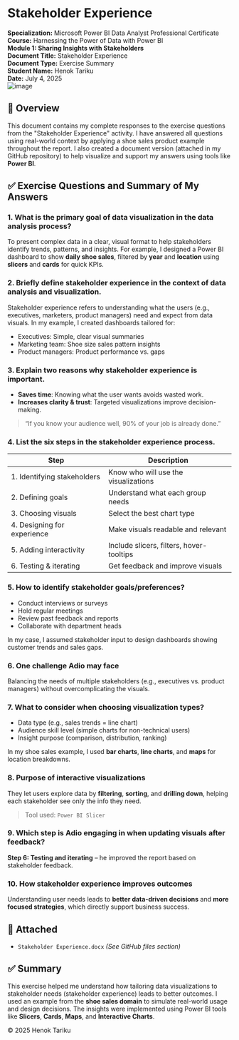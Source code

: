 # Stakeholder Experience  
**Specialization:** Microsoft Power BI Data Analyst Professional Certificate  
**Course:** Harnessing the Power of Data with Power BI  
**Module 1: Sharing Insights with Stakeholders**  
**Document Title:** Stakeholder Experience  
**Document Type:** Exercise Summary  
**Student Name:** Henok Tariku  
**Date:** July 4, 2025  
![image](https://github.com/user-attachments/assets/03dceb36-d4d7-4453-9cec-7d637cb0aa4f)



## 📌 Overview  
This document contains my complete responses to the exercise questions from the "Stakeholder Experience" activity. I have answered all questions using real-world context by applying a shoe sales product example throughout the report. I also created a document version (attached in my GitHub repository) to help visualize and support my answers using tools like **Power BI**.



## ✅ Exercise Questions and Summary of My Answers  

### 1. What is the primary goal of data visualization in the data analysis process?  
To present complex data in a clear, visual format to help stakeholders identify trends, patterns, and insights. For example, I designed a Power BI dashboard to show **daily shoe sales**, filtered by **year** and **location** using **slicers** and **cards** for quick KPIs.



### 2. Briefly define stakeholder experience in the context of data analysis and visualization.  
Stakeholder experience refers to understanding what the users (e.g., executives, marketers, product managers) need and expect from data visuals. In my example, I created dashboards tailored for:
- Executives: Simple, clear visual summaries
- Marketing team: Shoe size sales pattern insights
- Product managers: Product performance vs. gaps



### 3. Explain two reasons why stakeholder experience is important.  
- **Saves time**: Knowing what the user wants avoids wasted work.  
- **Increases clarity & trust**: Targeted visualizations improve decision-making.  
> “If you know your audience well, 90% of your job is already done.”



### 4. List the six steps in the stakeholder experience process.  

| Step | Description |
|------|-------------|
| 1. Identifying stakeholders | Know who will use the visualizations |
| 2. Defining goals | Understand what each group needs |
| 3. Choosing visuals | Select the best chart type |
| 4. Designing for experience | Make visuals readable and relevant |
| 5. Adding interactivity | Include slicers, filters, hover-tooltips |
| 6. Testing & iterating | Get feedback and improve visuals |



### 5. How to identify stakeholder goals/preferences?  
- Conduct interviews or surveys  
- Hold regular meetings  
- Review past feedback and reports  
- Collaborate with department heads  

In my case, I assumed stakeholder input to design dashboards showing customer trends and sales gaps.



### 6. One challenge Adio may face  
Balancing the needs of multiple stakeholders (e.g., executives vs. product managers) without overcomplicating the visuals.



### 7. What to consider when choosing visualization types?  
- Data type (e.g., sales trends = line chart)  
- Audience skill level (simple charts for non-technical users)  
- Insight purpose (comparison, distribution, ranking)  

In my shoe sales example, I used **bar charts**, **line charts**, and **maps** for location breakdowns.



### 8. Purpose of interactive visualizations  
They let users explore data by **filtering**, **sorting**, and **drilling down**, helping each stakeholder see only the info they need.  
> Tool used: `Power BI Slicer`



### 9. Which step is Adio engaging in when updating visuals after feedback?  
**Step 6: Testing and iterating** – he improved the report based on stakeholder feedback.



### 10. How stakeholder experience improves outcomes  
Understanding user needs leads to **better data-driven decisions** and **more focused strategies**, which directly support business success.



## 📎 Attached  
- `Stakeholder Experience.docx` *(See GitHub files section)*


## ✅ Summary  
This exercise helped me understand how tailoring data visualizations to stakeholder needs (stakeholder experience) leads to better outcomes. I used an example from the **shoe sales domain** to simulate real-world usage and design decisions. The insights were implemented using Power BI tools like **Slicers**, **Cards**, **Maps**, and **Interactive Charts**.



© 2025 Henok Tariku

